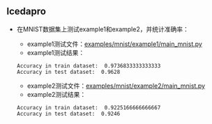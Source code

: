 ## lcedapro
- 在MNIST数据集上测试example1和example2，并统计准确率：
    - example1测试文件：[examples/mnist/example1/main_mnist.py](examples/mnist/example1/main_mnist.py)
    - example1测试结果：
    ```
    Accuracy in train dataset:  0.9736833333333333
    Accuracy in test dataset:  0.9628
    ```

    - example2测试文件：[examples/mnist/example2/main_mnist.py](examples/mnist/example2/main_mnist.py)
    - example2测试结果：
    ```
    Accuracy in train dataset:  0.9225166666666667
    Accuracy in test dataset:  0.9246
    ```